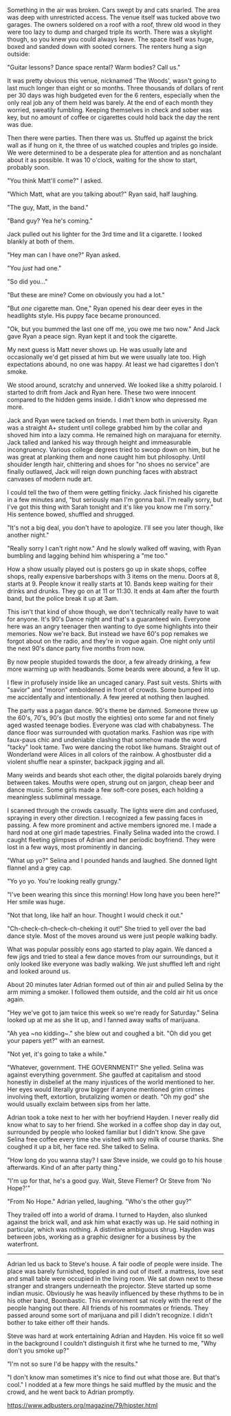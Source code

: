 Something in the air was broken. Cars swept by and cats snarled. The area was deep with unrestricted access. The venue itself was tucked above two garages. The owners soldered on a roof with a roof, threw old wood in they were too lazy to dump and charged triple its worth. There was a skylight though, so you knew you could always leave. The space itself was huge, boxed and sanded down with sooted corners. The renters hung a sign outside:

"Guitar lessons? Dance space rental? Warm bodies? Call us."

It was pretty obvious this venue, nicknamed 'The Woods', wasn't going to last much longer than eight or so months. Three thousands of dollars of rent per 30 days was high budgeted even for the 6 renters, especially when the only real job any of them held was barely. At the end of each month they worried, sweatily fumbling. Keeping themselves in check and sober was key, but no amount of coffee or cigarettes could hold back the day the rent was due.

Then there were parties. Then there was us. Stuffed up against the brick wall as if hung on it, the three of us watched couples and triples go inside. We were determined to be a desperate plea for attention and as nonchalant about it as possible. It was 10 o'clock, waiting for the show to start, probably soon.

"You think Matt'll come?" I asked.

"Which Matt, what are you talking about?" Ryan said, half laughing.

"The guy, Matt, in the band."

"Band guy? Yea he's coming."

Jack pulled out his lighter for the 3rd time and lit a cigarette. I looked blankly at both of them.

"Hey man can I have one?" Ryan asked.

"You *just* had one."

"So did you..."

"But these are mine? Come on obviously you had a lot."

"But *one* cigarette man. One," Ryan opened his dear deer eyes in the headlights style. His puppy face became pronounced.

"Ok, but you bummed the last one off me, you owe me two now." And Jack gave Ryan a peace sign. Ryan kept it and took the cigarette.

My next guess is Matt never shows up. He was usually late and occasionally we'd get pissed at him but we were usually late too. High expectations abound, no one was happy. At least we had cigarettes I don't smoke.

We stood around, scratchy and unnerved. We looked like a shitty polaroid. I started to drift from Jack and Ryan here. These two were innocent compared to the hidden gems inside. I didn't know who depressed me more.

Jack and Ryan were tacked on friends. I met them both in university. Ryan was a straight A+ student until college grabbed him by the collar and shoved him into a lazy comma. He remained high on marajuana for eternity. Jack talled and lanked his way through height and immeasurable incongruency. Various college degrees tried to swoop down on him, but he was great at planking them and none caught him but philosophy. Until shoulder length hair, chittering and shoes for "no shoes no service" are finally outlawed, Jack will reign down punching faces with abstract canvases of modern nude art.

I could tell the two of them were getting finicky. Jack finished his cigarette in a few minutes and, "but seriously man I'm gonna bail. I'm really sorry, but I've got this thing with Sarah tonight and it's like you know me I'm sorry." His sentence bowed, shuffled and shrugged.

"It's not a big deal, you don't have to apologize. I'll see you later though, like another night."

"Really sorry I can't right now."  And he slowly walked off waving, with Ryan bumbling and lagging behind him whispering a "me too."

How a show usually played out is posters go up in skate shops, coffee shops, really expensive barbershops with 3 items on the menu. Doors at 8, starts at 9. People know it really starts at 10. Bands keep waiting for their drinks and drunks. They go on at 11 or 11:30. It ends at 4am after the fourth band, but the police break it up at 3am.

This isn't that kind of show though, we don't technically really have to wait for anyone. It's 90's Dance night and that's a guaranteed win. Everyone here was an angry teenager then wanting to dye some highlights into their memories. Now we're back. But instead we have 60's pop remakes we forgot about on the radio, and they're in vogue again. One night only until the next 90's dance party five months from now.


By now people stupided towards the door, a few already drinking, a few more warming up with headbands. Some beards were abound, a few lit up.

I flew in profusely inside like an uncaged canary. Past suit vests. Shirts with "savior" and "moron" emboldened in front of crowds. Some bumped into me accidentally and intentionally. A few jeered at nothing then laughed.

The party was a pagan dance. 90's theme be damned. Someone threw up the 60's, 70's, 90's (but mostly the eighties) onto some far and not finely aged wasted teenage bodies. Everyone was clad with chababyness. The dance floor was surrounded with quotation marks. Fashion was ripe with faux-paus chic and undeniable clashing that somehow made the word "tacky" look tame. Two were dancing the robot like humans. Straight out of Wonderland were Alices in all colors of the rainbow. A ghostbuster did a violent shuffle near a spinster, backpack jigging and all.

Many weirds and beards shot each other, the digital polaroids barely drying between takes. Mouths were open, strung out on jargon, cheap beer and dance music. Some girls made a few soft-core poses, each holding a meaningless subliminal message.

I scanned through the crowds casually. The lights were dim and confused, spraying in every other direction. I recognized a few passing faces in passing.  A few more prominent and active members ignored me. I made a hard nod at one girl made tapestries. Finally Selina waded into the crowd. I caught fleeting glimpses of Adrian and her periodic boyfriend. They were lost in a few ways, most prominently in dancing.

"What up yo?" Selina and I pounded hands and laughed. She donned light flannel and a grey cap.

"Yo yo yo. You're looking really grungy."

"I've been wearing this since this morning! How long have you been here?" Her smile was huge.

"Not that long, like half an hour. Thought I would check it out."

"Ch-check-ch-check-ch-cheking it out!" She tried to yell over the bad dance style. Most of the moves around us were just people walking badly.

What was popular possibly eons ago started to play again. We danced a few jigs and tried to steal a few dance moves from our surroundings, but it only looked like everyone was badly walking. We just shuffled left and right and looked around us.

About 20 minutes later Adrian formed out of thin air and pulled Selina by the arm miming a smoker. I followed them outside, and the cold air hit us once again.

"Hey we've got to jam twice this week so we're ready for Saturday." Selina looked up at me as she lit up, and I fanned away wafts of marijuana.

"Ah yea ~no kidding~." she blew out and coughed a bit. "Oh did you get your papers yet?" with an earnest.

"Not yet, it's going to take a while."

"Whatever, government. THE GOVERNMENT!" She yelled. Selina was against everything government. She gauffed at capitalism and stood honestly in disbelief at the many injustices of the world mentioned to her. Her eyes would literally grow bigger if anyone mentioned grim crimes involving theft, extortion, brutalizing women or death. "Oh my god" she would usually exclaim between sips from her latte.

Adrian took a toke next to her with her boyfriend Hayden. I never really did know what to say to her friend. She worked in a coffee shop day in day out, surrounded by people who looked familiar but I didn't know. She gave Selina free coffee every time she visited with soy milk of course thanks. She coughed it up a bit, her face red. She talked to Selina.

"How long do you wanna stay? I saw Steve inside, we could go to his house afterwards. Kind of an after party thing."

"I'm up for that, he's a good guy. Wait, Steve Flemer? Or Steve from 'No Hope?'"

"From No Hope." Adrian yelled, laughing. "Who's the other guy?"

They trailed off into a world of drama. I turned to Hayden, also slunked against the brick wall, and ask him what exactly was up. He said nothing in particular, which was nothing. A distintive ambiguous shrug. Hayden was between jobs, working as a graphic designer for a business by the waterfront.

-----

Adrian led us back to Steve's house. A fair oodle of people were inside. The place was barely furnished, toppled in and out of itself. a mattress, love seat and small table were occupied in the living room. We sat down next to these stranger and strangers underneath the projector.  Steve started up some indian music. Obviously he was heavily influenced by these rhythms to be in his other band, Boombastic. This environment sat nicely with the rest of the people hanging out there. All friends of his roommates or friends. They passed around some sort of marijuana and pill I didn't recognize. I didn't bother to take either off their hands.

Steve was hard at work entertaining Adrian and Hayden. His voice fit so well in the background I couldn't distinguish it first whe he turned to me, "Why don't you smoke up?"

"I'm not so sure I'd be happy with the results."

"I don't know man sometimes it's nice to find out what those are. But that's cool." I nodded at a few more things he said muffled by the music and the crowd, and he went back to Adrian promptly.



https://www.adbusters.org/magazine/79/hipster.html
